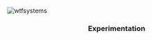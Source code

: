 ![wtfsystems](https://www.wtfsystems.net/img/wtfsystems.png)

<h3 align="center">Experimentation </h3>
